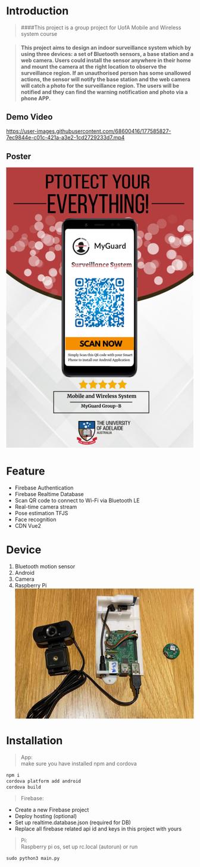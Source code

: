 # Introduction
> ####This project is a group project for UofA Mobile and Wireless system course

> #### This project aims to design an indoor surveillance system which by using three devices: a set of Bluetooth sensors, a base station and a web camera. Users could install the sensor anywhere in their home and mount the camera at the right location to observe the surveillance region. If an unauthorised person has some unallowed actions, the sensor will notify the base station and the web camera will catch a photo for the surveillance region. The users will be notified and they can find the warning notification and photo via a phone APP. 

## Demo Video
https://user-images.githubusercontent.com/68600416/177585827-7ec9844e-c01c-421a-a3e2-1cd2729233d7.mp4

## Poster
![](https://github.com/Qiming-Liu/MyGuard/raw/main/Res/poster.png)  

# Feature
 - Firebase Authentication
 - Firebase Realtime Database
 - Scan QR code to connect to Wi-Fi via Bluetooth LE
 - Real-time camera stream
 - Pose estimation TFJS
 - Face recognition
 - CDN Vue2

# Device
1. Bluetooth motion sensor
2. Android
3. Camera
4. Raspberry Pi
![](https://github.com/Qiming-Liu/MyGuard/raw/main/Res/device.png)  

# Installation
> App:  
make sure you have installed npm and cordova  
```shell
npm i
cordova platform add android
cordova build
```

> Firebase: 
* Create a new Firebase project  
* Deploy hosting (optional)
* Set up realtime.database.json (required for DB)
* Replace all firebase related api id and keys in this project with yours  

> Pi:   
Raspberry pi os, set up rc.local (autorun) or run 
```shell
sudo python3 main.py
```
